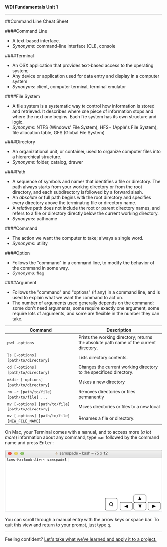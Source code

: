 **WDI Fundamentals Unit 1**

---

##Command Line Cheat Sheet

####Command Line
* A text-based interface.
* *Synonyms*: command-line interface (CLI), console

####Terminal
* An OSX application that provides text-based access to the operating system;
* Any device or application used for data entry and display in a computer system
* *Synonyms*: client, computer terminal, terminal emulator

####File System
* A file system is a systematic way to control how information is stored and retrieved. It describes where one piece of information stops and where the next one begins. Each file system has its own structure and logic.
* *Synonyms*: NTFS (Windows' File System), HFS+ (Apple's File System), file allocation table, GFS (Global File System)

####Directory
* An organizational unit, or container, used to organize computer files into a hierarchical structure.
* *Synonyms*: folder, catalog, drawer

####Path
* A sequence of symbols and names that identifies a file or directory. The path always starts from your working directory or from the root directory, and each subdirectory is followed by a forward slash.
* An *absolute* or full path begins with the root directory and specifies every directory above the terminating file or directory name.
* A *relative* path does not include the root or parent directory names, and refers to a file or directory directly below the current working directory.
* *Synonyms*: pathname

####Command
* The action we want the computer to take; always a single word.
* *Synonyms*: utility

####Option
* Follows the "command" in a command line, to modify the behavior of the command in some way.
* *Synonyms*: flag

####Argument
* Follows the "command" and "options" (if any) in a command line, and is used to explain what we want the command to act on.
* The number of arguments used generally depends on the command: some don't need arguments, some require exactly one argument, some require lots of arguments, and some are flexible in the number they can take.

Command | Description
---|---
`pwd -options` | Prints the working directory; returns the absolute path name of the current directory.
`ls [-options] [path/to/directory]` | Lists directory contents.
`cd [-options] [path/to/directory]` | Changes the current working directory to the specificed directory.
`mkdir [-options] [path/to/directory]` | Makes a new directory
`rm -r [path/to/file] [path/to/file] ... ` | Removes directories or files permanently
`mv [-options] [path/to/file] [path/to/directory]` | Moves directories or files to a new local
`mv [-options] [path/to/file] [NEW_FILE_NAME]` | Renames a file or directory.


On Mac, your Terminal comes with a manual, and to access more (*a lot more*) information about any command, type <code>man</code> followed by the command name and press <kbd>Enter</kbd>:

![manual](../assets/chapter1/terminal_man.gif)

You can scroll through a manual entry with the arrow keys or space bar. To quit this view and return to your prompt, just type <code>q</code>.

---

Feeling confident? [Let's take what we've learned and apply it to a project.](15_assessment.md)
